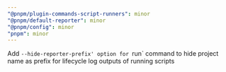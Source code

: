 ```yaml
---
"@pnpm/plugin-commands-script-runners": minor
"@pnpm/default-reporter": minor
"@pnpm/config": minor
"pnpm": minor
---
```


Add `--hide-reporter-prefix' option for `run` command to hide project name as prefix for lifecycle log outputs of running scripts
